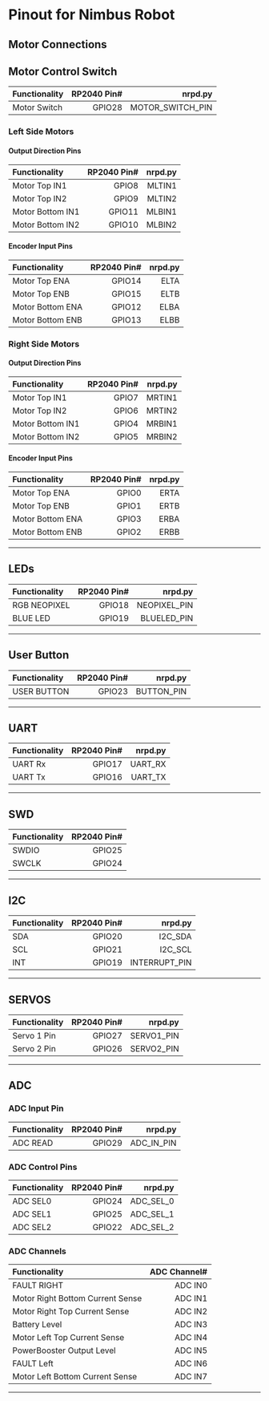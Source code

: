 # Pinout for Nimbus Robot

## Motor Connections

###
## Motor Control Switch
| Functionality | RP2040 Pin# |       nrpd.py    |
| :------------ | ----------: |-----------------:|
| Motor Switch  |      GPIO28 | MOTOR_SWITCH_PIN |

### Left Side Motors

#### Output Direction Pins

| Functionality    | RP2040 Pin# | nrpd.py |
| :--------------- | ----------: |--------:|
| Motor Top IN1    |       GPIO8 |  MLTIN1 |
| Motor Top IN2    |       GPIO9 |  MLTIN2 |
| Motor Bottom IN1 |      GPIO11 |  MLBIN1 |
| Motor Bottom IN2 |      GPIO10 |  MLBIN2 |

#### Encoder Input Pins

| Functionality    | RP2040 Pin# | nrpd.py |
| :--------------- | ----------: |--------:|
| Motor Top ENA    |      GPIO14 |    ELTA |
| Motor Top ENB    |      GPIO15 |    ELTB |
| Motor Bottom ENA |      GPIO12 |    ELBA |
| Motor Bottom ENB |      GPIO13 |    ELBB |

### Right Side Motors 

#### Output Direction Pins

| Functionality    | RP2040 Pin# | nrpd.py |
| :--------------- | ----------: |--------:|
| Motor Top IN1    |       GPIO7 |  MRTIN1 |
| Motor Top IN2    |       GPIO6 |  MRTIN2 |
| Motor Bottom IN1 |       GPIO4 |  MRBIN1 |
| Motor Bottom IN2 |       GPIO5 |  MRBIN2 |

#### Encoder Input Pins

| Functionality    | RP2040 Pin# | nrpd.py |
| :--------------- | ----------: |--------:|
| Motor Top ENA    |       GPIO0 |    ERTA |
| Motor Top ENB    |       GPIO1 |    ERTB |
| Motor Bottom ENA |       GPIO3 |    ERBA |
| Motor Bottom ENB |       GPIO2 |    ERBB |
---

## LEDs
| Functionality | RP2040 Pin# |      nrpd.py |
| :------------ | ----------: |-------------:|
| RGB NEOPIXEL  |      GPIO18 | NEOPIXEL_PIN |
| BLUE LED      |      GPIO19 |  BLUELED_PIN |
---

## User Button
| Functionality | RP2040 Pin# |    nrpd.py |
| :------------ | ----------: |-----------:|
| USER BUTTON   |      GPIO23 | BUTTON_PIN |
---

## UART
| Functionality | RP2040 Pin# | nrpd.py |
| :------------ | ----------: |--------:|
| UART Rx       |      GPIO17 | UART_RX |
| UART Tx       |      GPIO16 | UART_TX |
---

## SWD
| Functionality | RP2040 Pin# |
| :------------ | ----------: |
| SWDIO         |      GPIO25 |
| SWCLK         |      GPIO24 |
---

## I2C
| Functionality | RP2040 Pin# |     nrpd.py   |
| :------------ | ----------: |--------------:|
| SDA           |      GPIO20 |       I2C_SDA |
| SCL           |      GPIO21 |       I2C_SCL |
| INT           |      GPIO19 | INTERRUPT_PIN |
---

## SERVOS
| Functionality | RP2040 Pin# |    nrpd.py |
|:--------------|------------:|-----------:|
 | Servo 1 Pin   |      GPIO27 | SERVO1_PIN |
 | Servo 2 Pin   |      GPIO26 | SERVO2_PIN |
---



## ADC

### ADC Input Pin
| Functionality | RP2040 Pin# |    nrpd.py |
| :------------ | ----------: |-----------:|
| ADC READ      |      GPIO29 | ADC_IN_PIN |

### ADC Control Pins
| Functionality | RP2040 Pin# |   nrpd.py |
| :------------ | ----------: |----------:|
| ADC SEL0      |      GPIO24 | ADC_SEL_0 |
| ADC SEL1      |      GPIO25 | ADC_SEL_1 |
| ADC SEL2      |      GPIO22 | ADC_SEL_2 |

### ADC Channels
| Functionality                    | ADC Channel# |
| :------------------------------- | -----------: |
| FAULT RIGHT                      |      ADC IN0 |
| Motor Right Bottom Current Sense |      ADC IN1 |
| Motor Right Top Current Sense    |      ADC IN2 |
| Battery Level                    |      ADC IN3 |
| Motor Left Top Current Sense     |      ADC IN4 |
| PowerBooster Output Level        |      ADC IN5 |
| FAULT Left                       |      ADC IN6 |
| Motor Left Bottom Current Sense  |      ADC IN7 |
---
